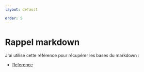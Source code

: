 ```yaml
---
layout: default

order: 5
---
```

# Rappel markdown
J'ai utilisé cette référence pour récupérer les bases du markdown :
- [Reference](https://www.markdownguide.org/)
<!-- new slide -->
